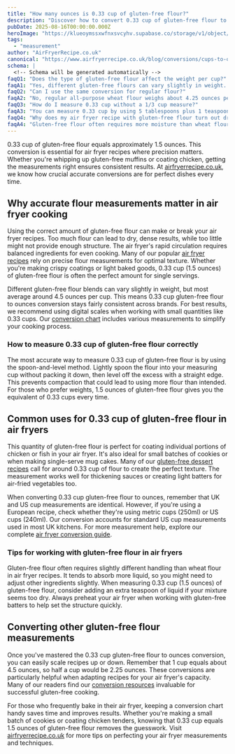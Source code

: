```yaml
---
title: "How many ounces is 0.33 cup of gluten-free flour?"
description: "Discover how to convert 0.33 cup of gluten-free flour to ounces with our simple guide. Perfect for air fryer baking and precise measurements."
pubDate: 2025-08-16T00:00:00.000Z
heroImage: "https://klueoymssxwfnxsvcyhv.supabase.co/storage/v1/object/public/Shmucket/how-many-ounces-is-0-33-cup-gluten-free-flour.webp"
tags:
  - "measurement"
author: "AirFryerRecipe.co.uk"
canonical: "https://www.airfryerrecipe.co.uk/blog/conversions/cups-to-ounces/how-many-ounces-is-0-33-cup-gluten-free-flour"
schema: |
  <!-- Schema will be generated automatically -->
faqQ1: "Does the type of gluten-free flour affect the weight per cup?"
faqA1: "Yes, different gluten-free flours can vary slightly in weight. Rice-based blends tend to be denser than nut-based flours, but most commercial gluten-free flour mixes average around 4.5 ounces per cup. For precise baking in your air fryer, it's best to weigh your flour or use the same brand consistently."
faqQ2: "Can I use the same conversion for regular flour?"
faqA2: "No, regular all-purpose wheat flour weighs about 4.25 ounces per cup, slightly less than most gluten-free blends. If substituting regular flour in a gluten-free recipe that calls for 0.33 cup (1.5 ounces), you'd use about 1.4 ounces instead. Always adjust liquids as wheat flour absorbs differently."
faqQ3: "How do I measure 0.33 cup without a 1/3 cup measure?"
faqA3: "You can measure 0.33 cup by using 5 tablespoons plus 1 teaspoon of gluten-free flour. Alternatively, use 1/4 cup plus 1 tablespoon for a close approximation. For air fryer recipes where precision matters, weighing out 1.5 ounces is the most accurate method."
faqQ4: "Why does my air fryer recipe with gluten-free flour turn out dry?"
faqA4: "Gluten-free flour often requires more moisture than wheat flour. If your 0.33 cup measurement is correct but results are dry, try adding an extra teaspoon of liquid to your recipe. Also ensure you're not overmixing, which can develop starches and create a dense texture in air fryer baking."
---
```

<p>0.33 cup of gluten-free flour equals approximately 1.5 ounces. This conversion is essential for air fryer recipes where precision matters. Whether you're whipping up gluten-free muffins or coating chicken, getting the measurements right ensures consistent results. At <a href=https://www.airfryerrecipe.co.uk>airfryerrecipe.co.uk</a>, we know how crucial accurate conversions are for perfect dishes every time.</p>

<h2>Why accurate flour measurements matter in air fryer cooking</h2>
<p>Using the correct amount of gluten-free flour can make or break your air fryer recipes. Too much flour can lead to dry, dense results, while too little might not provide enough structure. The air fryer's rapid circulation requires balanced ingredients for even cooking. Many of our popular <a href=https://www.airfryerrecipe.co.uk/recipes>air fryer recipes</a> rely on precise flour measurements for optimal texture. Whether you're making crispy coatings or light baked goods, 0.33 cup (1.5 ounces) of gluten-free flour is often the perfect amount for single servings.</p>

<p>Different gluten-free flour blends can vary slightly in weight, but most average around 4.5 ounces per cup. This means 0.33 cup gluten-free flour to ounces conversion stays fairly consistent across brands. For best results, we recommend using digital scales when working with small quantities like 0.33 cups. Our <a href=https://www.airfryerrecipe.co.uk/air-fryer-conversion-chart>conversion chart</a> includes various measurements to simplify your cooking process.</p>

<h3>How to measure 0.33 cup of gluten-free flour correctly</h3>
<p>The most accurate way to measure 0.33 cup of gluten-free flour is by using the spoon-and-level method. Lightly spoon the flour into your measuring cup without packing it down, then level off the excess with a straight edge. This prevents compaction that could lead to using more flour than intended. For those who prefer weights, 1.5 ounces of gluten-free flour gives you the equivalent of 0.33 cups every time.</p>

<h2>Common uses for 0.33 cup of gluten-free flour in air fryers</h2>
<p>This quantity of gluten-free flour is perfect for coating individual portions of chicken or fish in your air fryer. It's also ideal for small batches of cookies or when making single-serve mug cakes. Many of our <a href=https://www.airfryerrecipe.co.uk/recipe-category/dessert>gluten-free dessert recipes</a> call for around 0.33 cup of flour to create the perfect texture. The measurement works well for thickening sauces or creating light batters for air-fried vegetables too.</p>

<p>When converting 0.33 cup gluten-free flour to ounces, remember that UK and US cup measurements are identical. However, if you're using a European recipe, check whether they're using metric cups (250ml) or US cups (240ml). Our conversion accounts for standard US cup measurements used in most UK kitchens. For more measurement help, explore our complete <a href=https://www.airfryerrecipe.co.uk/air-fryer-conversion-chart>air fryer conversion guide</a>.</p>

<h3>Tips for working with gluten-free flour in air fryers</h3>
<p>Gluten-free flour often requires slightly different handling than wheat flour in air fryer recipes. It tends to absorb more liquid, so you might need to adjust other ingredients slightly. When measuring 0.33 cup (1.5 ounces) of gluten-free flour, consider adding an extra teaspoon of liquid if your mixture seems too dry. Always preheat your air fryer when working with gluten-free batters to help set the structure quickly.</p>

<h2>Converting other gluten-free flour measurements</h2>
<p>Once you've mastered the 0.33 cup gluten-free flour to ounces conversion, you can easily scale recipes up or down. Remember that 1 cup equals about 4.5 ounces, so half a cup would be 2.25 ounces. These conversions are particularly helpful when adapting recipes for your air fryer's capacity. Many of our readers find our <a href=https://www.airfryerrecipe.co.uk/air-fryer-conversion-chart>conversion resources</a> invaluable for successful gluten-free cooking.</p>

<p>For those who frequently bake in their air fryer, keeping a conversion chart handy saves time and improves results. Whether you're making a small batch of cookies or coating chicken tenders, knowing that 0.33 cup equals 1.5 ounces of gluten-free flour removes the guesswork. Visit <a href=https://www.airfryerrecipe.co.uk>airfryerrecipe.co.uk</a> for more tips on perfecting your air fryer measurements and techniques.</p>
